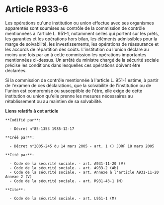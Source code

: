 # Article R933-6

Les opérations qu'une institution ou union effectue avec ses organismes apparentés sont soumises au contrôle de la commission
de contrôle mentionnées à l'article L. 951-1, notamment celles qui portent sur les prêts, les garanties et les opérations
hors bilan, les éléments admissibles pour la marge de solvabilité, les investissements, les opérations de réassurance et les
accords de répartition des coûts. L'institution ou l'union déclare au moins une fois par an à cette commission les opérations
importantes mentionnées ci-dessus. Un arrêté du ministre chargé de la sécurité sociale précise les conditions dans lesquelles
ces opérations doivent être déclarées.

Si la commission de contrôle mentionnée à l'article L. 951-1 estime, à partir de l'examen de ces déclarations, que la
solvabilité de l'institution ou de l'union est compromise ou susceptible de l'être, elle exige de cette institution ou union
qu'elle prenne les mesures nécessaires au rétablissement ou au maintien de sa solvabilité.

**Liens relatifs à cet article**

	**Codifié par**:

	  - Décret n°85-1353 1985-12-17

	**Créé par**:

	  - Décret n°2005-245 du 14 mars 2005 - art. 1 () JORF 18 mars 2005

	**Cité par**:

	  - Code de la sécurité sociale. - art. A931-11-20 (V)
	  - Code de la sécurité sociale. - art. A933-2 (Ab)
	  - Code de la sécurité sociale. - art. Annexe à l'article A931-11-20  Annexe 2 (V)
	  - Code de la sécurité sociale. - art. R931-43-1 (M)

	**Cite**:

	  - Code de la sécurité sociale. - art. L951-1 (M)
